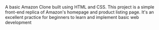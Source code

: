 A basic Amazon Clone built using HTML and CSS. This project is a simple front-end replica of Amazon's homepage and product listing page. It's an excellent practice for beginners to learn and implement basic web development

